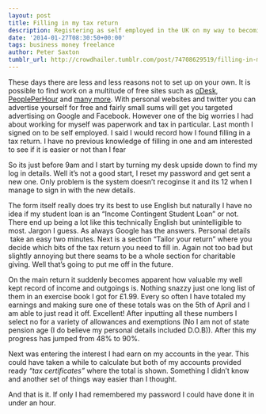 ```yaml
---
layout: post
title: Filling in my tax return
description: Registering as self employed in the UK on my way to becoming a freelancer
date: '2014-01-27T08:30:50+00:00'
tags: business money freelance
author: Peter Saxton
tumblr_url: http://crowdhailer.tumblr.com/post/74708629519/filling-in-my-tax-return
---
```

<p>These days there are less and less reasons not to set up on your own. It is possible to find work on a multitude of free sites such as <a href="https://www.odesk.com/" title="oDesk Homepage" target="_blank">oDesk</a>, <a href="http://www.peopleperhour.com/" title="People Per Hour" target="_blank">PeoplePerHour</a> and <a href="http://gyantastic.com/best-freelance-websites/" title="Gyantastic" target="_blank">many more</a>. With personal websites and twitter you can advertise yourself for free and fairly small sums will get you targeted advertising on Google and Facebook. However one of the big worries I had about working for myself was paperwork and tax in particular. Last month I signed on to be self employed. I said I would record how I found filling in a tax return. I have no previous knowledge of filling in one and am interested to see if it is easier or not than I fear</p>
<p><!-- more --></p>
<p>So its just before 9am and I start by turning my desk upside down to find my log in details. Well it&rsquo;s not a good start, I reset my password and get sent a new one. Only problem is the system doesn&rsquo;t recoginse it and its 12 when I manage to sign in with the new details.</p>
<p>The form itself really does try its best to use English but naturally I have no idea if my student loan is an &ldquo;Income Contingent Student Loan&rdquo; or not. There end up being a lot like this technically English but unintelligible to most. Jargon I guess. As always Google has the answers. Personal details  take an easy two minutes. Next is a section &ldquo;Tailor your return&rdquo; where you decide which bits of the tax return you need to fill in. Again not too bad but slightly annoying but there seams to be a whole section for charitable giving. Well that&rsquo;s going to put me off in the future. </p>
<p>On the main return it suddenly becomes apparent how valuable my well kept record of income and outgoings is. Nothing snazzy just one long list of them in an exercise book I got for £1.99. Every so often I have totaled my earnings and making sure one of these totals was on the 5th of April and I am able to just read it off. Excellent! After inputting all these numbers I select no for a variety of allowances and exemptions (No I am not of state pension age (I do believe my personal details included D.O.B)). After this my progress has jumped from 48% to 90%.</p>
<p>Next was entering the interest I had earn on my accounts in the year. This could have taken a while to calculate but both of my accounts provided ready <em>&ldquo;tax certificates&rdquo;</em> where the total is shown. Something I didn&rsquo;t know and another set of things way easier than I thought.</p>
<p>And that is it. If only I had remembered my password I could have done it in under an hour.</p>
